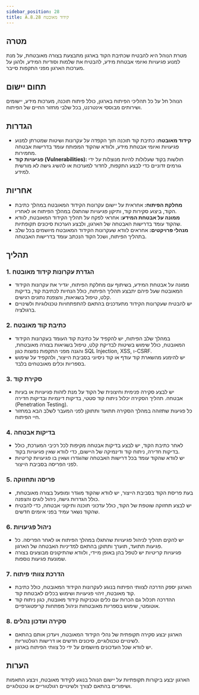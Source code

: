 ```yaml
---
sidebar_position: 28  
title: A.8.28 קידוד מאובטח
---
```


## מטרה  
מטרת הנוהל היא להבטיח שכתיבת הקוד בארגון מתבצעת בצורה מאובטחת, על מנת למנוע פגיעויות ואיומי אבטחת מידע, להבטיח את שלמות וסודיות המידע, ולהגן על מערכות הארגון מפני התקפות סייבר.

## תחום יישום  
הנוהל חל על כל תהליכי הפיתוח בארגון, כולל פיתוח תוכנה, מערכות מידע, יישומים ושירותים מבוססי אינטרנט, בכל שלבי מחזור החיים של הפיתוח.

## הגדרות  
- **קידוד מאובטח:** כתיבת קוד תוכנה תוך הקפדה על עקרונות ושיטות שמטרתן למנוע פגיעויות ואיומי אבטחת מידע, ולוודא שהקוד המפותח עומד בדרישות אבטחה מחמירות.
- **פגיעויות קוד (Vulnerabilities):** חולשות בקוד שעלולות להיות מנוצלות על ידי גורמים זדוניים כדי לבצע התקפות, לחדור למערכות או להשיג גישה לא מורשית למידע.

## אחריות  
- **מחלקת הפיתוח:** אחראית על יישום עקרונות הקידוד המאובטח במהלך כתיבת הקוד, ביצוע סקירות קוד, ותיקון פגיעויות שהתגלו במהלך הפיתוח או לאחריו.
- **ממונה על אבטחת המידע:** אחראי לפקח על תהליך הקידוד המאובטח, לוודא שהקוד עומד בדרישות האבטחה של הארגון, ולבצע הערכות סיכונים תקופתיות.
- **מנהלי פרויקטים:** אחראים לוודא שעקרונות הקידוד המאובטח מיושמים בכל שלב בתהליך הפיתוח, ושכל הקוד הנכתב עומד בדרישות האבטחה.

## תהליך  
### 1. הגדרת עקרונות קידוד מאובטח  
- ממונה על אבטחת המידע, בשיתוף עם מחלקת הפיתוח, יגדיר את עקרונות הקידוד המאובטח שעל פיהם יתבצע תהליך הפיתוח, כולל הנחיות לכתיבת קוד, בדיקות קלט, טיפול בשגיאות, והצפנת נתונים רגישים.
- יש להבטיח שעקרונות הקידוד מתעדכנים בהתאם להתפתחויות טכנולוגיות ולשינויים ברגולציה.

### 2. כתיבת קוד מאובטח  
- במהלך שלב הפיתוח, יש להקפיד על כתיבת קוד העומד בעקרונות הקידוד המאובטח, כולל שימוש בשיטות לבדיקת קלט, טיפול בשגיאות בצורה מאובטחת, והגנה מפני התקפות נפוצות כגון SQL Injection, XSS, ו-CSRF.
- יש להימנע מהשארת קוד עודף או קוד ניסיוני בסביבת הייצור, ולהקפיד על שימוש בספריות וכלים מאובטחים בלבד.

### 3. סקירת קוד  
- יש לבצע סקירה פנימית וחיצונית של הקוד על מנת לזהות פגיעויות או בעיות אבטחה. תהליך הסקירה יכלול ניתוח קוד סטטי, בדיקות דינמיות ובדיקות חדירה (Penetration Testing).
- כל פגיעות שתזוהה במהלך הסקירה תתועד ותתוקן לפני המעבר לשלב הבא במחזור חיי הפיתוח.

### 4. בדיקות אבטחה  
- לאחר כתיבת הקוד, יש לבצע בדיקות אבטחה מקיפות לכל רכיבי המערכת, כולל בדיקות חדירה, ניתוח קוד ודינמיקה של היישום, כדי לוודא שאין פגיעויות בקוד.
- יש לוודא שהקוד עומד בכל דרישות האבטחה שהוגדרו ושאין בו פגיעויות קריטיות לפני הפריסה בסביבת הייצור.

### 5. פריסה ותחזוקה  
- בעת פריסת הקוד בסביבת הייצור, יש לוודא שהקוד מוגדר ומופעל בצורה מאובטחת, כולל הגדרות גישה, ניהול לוגים והצפנה.
- יש לבצע תחזוקה שוטפת של הקוד, כולל עדכוני תוכנה ותיקוני אבטחה, כדי להבטיח שהקוד נשאר עמיד בפני איומים חדשים.

### 6. ניהול פגיעויות  
- יש להקים תהליך לניהול פגיעויות שהתגלו במהלך הפיתוח או לאחר הפריסה. כל פגיעות תתועד, תוערך ותתוקן בהתאם למדיניות האבטחה של הארגון.
- פגיעויות קריטיות יש לטפל בהן באופן מיידי, ולוודא שהתיקונים מבוצעים בצורה שמונעת פגיעות נוספות.

### 7. הדרכת צוותי פיתוח  
- הארגון יספק הדרכה לצוותי הפיתוח בנוגע לעקרונות הקידוד המאובטח, כולל כתיבת קוד מאובטח, זיהוי פגיעויות ושימוש בכלים לאבטחת קוד.
- ההדרכה תכלול גם הכרות עם כלים וטכניקות קידוד מאובטח, כגון ניתוח קוד אוטומטי, שימוש בספריות מאובטחות וניהול מפתחות קריפטוגרפיים.

### 8. סקירה ועדכון נהלים  
- הארגון יבצע סקירה תקופתית של נהלי הקידוד המאובטח, ויעדכן אותם בהתאם לשינויים טכנולוגיים, סיכונים חדשים או דרישות רגולטוריות.
- יש לוודא שכל העדכונים מיושמים על ידי כל צוותי הפיתוח בארגון.

## הערות  
הארגון יבצע ביקורות תקופתיות על יישום הנוהל בנוגע לקידוד מאובטח, ויבצע התאמות ושיפורים בהתאם לצורך ולשינויים רגולטוריים או טכנולוגיים.
